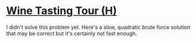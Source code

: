 [Wine Tasting Tour (H)](https://judge.itacpc.it/team/problems/14/text)
======================================================================

I didn't solve this problem yet. Here's a slow, quadratic brute force solution that may be correct but it's certainly
not fast enough.